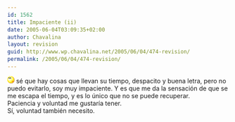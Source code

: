 ```yaml
---
id: 1562
title: Impaciente (ii)
date: 2005-06-04T03:09:35+02:00
author: Chavalina
layout: revision
guid: http://www.wp.chavalina.net/2005/06/04/474-revision/
permalink: /2005/06/04/474-revision/
---
```

![emo](/imagenes/emoticonos/pensativo.gif) sé que hay cosas que llevan su tiempo, despacito y buena letra, pero no puedo evitarlo, soy muy impaciente. Y es que me da la sensación de que se me escapa el tiempo, y es lo único que no se puede recuperar.  
Paciencia y voluntad me gustaría tener.  
Sí, voluntad también necesito.